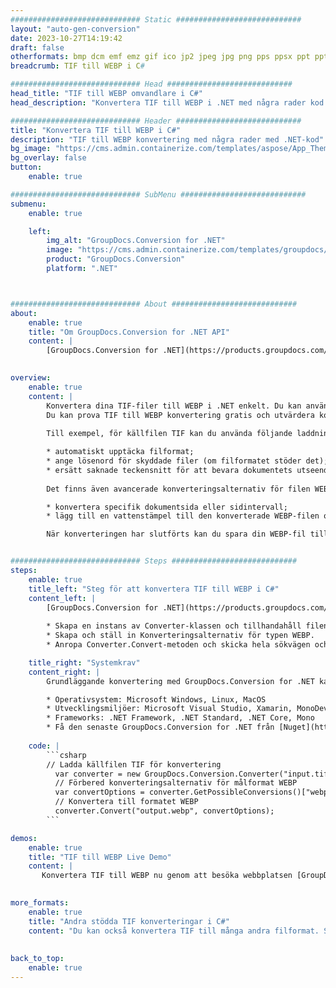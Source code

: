 ```yaml
---
############################# Static ############################
layout: "auto-gen-conversion"
date: 2023-10-27T14:19:42
draft: false
otherformats: bmp dcm emf emz gif ico jp2 jpeg jpg png pps ppsx ppt pptx psb psd svg svgz tga tif tiff webp wmf wmz
breadcrumb: TIF till WEBP i C#

############################# Head ############################
head_title: "TIF till WEBP omvandlare i C#"
head_description: "Konvertera TIF till WEBP i .NET med några rader kod. Använd GroupDocs Document Conversion API för att konvertera över 160 filformat."

############################# Header ############################
title: "Konvertera TIF till WEBP i C#"
description: "TIF till WEBP konvertering med några rader med .NET-kod"
bg_image: "https://cms.admin.containerize.com/templates/aspose/App_Themes/V3/images/bg/header1.png"
bg_overlay: false
button:
    enable: true

############################# SubMenu ############################
submenu:
    enable: true

    left:
        img_alt: "GroupDocs.Conversion for .NET"
        image: "https://cms.admin.containerize.com/templates/groupdocs/images/product-logos/90x90-noborder/groupdocs-conversion-net.png"
        product: "GroupDocs.Conversion"
        platform: ".NET"



############################# About ############################
about:
    enable: true
    title: "Om GroupDocs.Conversion for .NET API"
    content: |
        [GroupDocs.Conversion for .NET](https://products.groupdocs.com/conversion/net/) kan användas för att konvertera Microsoft Word, Excel, PowerPoint, PDF, Visio och andra format. GroupDocs.Conversion är ett fristående API som är lämpligt för back-end och interna system där hög prestanda krävs. Det beror inte på någon programvara som Microsoft eller Open Office.
    

overview:
    enable: true
    content: |
        Konvertera dina TIF-filer till WEBP i .NET enkelt. Du kan använda bara ett par C# kodrader i valfri plattform som du vill, som - Windows, Linux, macOS.
        Du kan prova TIF till WEBP konvertering gratis och utvärdera konverteringsresultatens kvalitet. Tillsammans med enkla filkonverteringsscenarier kan du prova mer avancerade alternativ för att ladda källfilen TIF och för att spara resultatet WEBP. 
        
        Till exempel, för källfilen TIF kan du använda följande laddningsalternativ:

        * automatiskt upptäcka filformat;
        * ange lösenord för skyddade filer (om filformatet stöder det);
        * ersätt saknade teckensnitt för att bevara dokumentets utseende.
        
        Det finns även avancerade konverteringsalternativ för filen WEBP:

        * konvertera specifik dokumentsida eller sidintervall;
        * lägg till en vattenstämpel till den konverterade WEBP-filen och många fler.

        När konverteringen har slutförts kan du spara din WEBP-fil till den lokala filsökvägen eller någon tredje parts lagring som FTP, Amazon S3, Google Drive, Dropbox etc. Observera - för att konvertera TIF till {{ TO}} det finns inget behov av någon ytterligare programvara installerad - som MS Office, Open Office, Adobe Acrobat Reader etc.


############################# Steps ############################
steps:
    enable: true
    title_left: "Steg för att konvertera TIF till WEBP i C#"
    content_left: |
        [GroupDocs.Conversion for .NET](https://products.groupdocs.com/conversion/net/) gör det enkelt för utvecklare att konvertera en TIF-fil till WEBP med några rader kod.
        
        * Skapa en instans av Converter-klassen och tillhandahåll filen TIF med den fullständiga sökvägen
        * Skapa och ställ in Konverteringsalternativ för typen WEBP.
        * Anropa Converter.Convert-metoden och skicka hela sökvägen och formatet (WEBP) som en parameter

    title_right: "Systemkrav"
    content_right: |
        Grundläggande konvertering med GroupDocs.Conversion for .NET kan göras med bara några enkla steg. Våra API:er stöds på alla större plattformar och operativsystem. Innan du kör koden nedan, se till att du har följande förutsättningar installerade på ditt system.

        * Operativsystem: Microsoft Windows, Linux, MacOS
        * Utvecklingsmiljöer: Microsoft Visual Studio, Xamarin, MonoDevelop
        * Frameworks: .NET Framework, .NET Standard, .NET Core, Mono
        * Få den senaste GroupDocs.Conversion for .NET från [Nuget](https://www.nuget.org/packages/groupdocs.conversion)
         
    code: |
        ```csharp    
        // Ladda källfilen TIF för konvertering
          var converter = new GroupDocs.Conversion.Converter("input.tif");
          // Förbered konverteringsalternativ för målformat WEBP
          var convertOptions = converter.GetPossibleConversions()["webp"].ConvertOptions;
          // Konvertera till formatet WEBP
          converter.Convert("output.webp", convertOptions);
        ```

demos:
    enable: true
    title: "TIF till WEBP Live Demo"
    content: |
       Konvertera TIF till WEBP nu genom att besöka webbplatsen [GroupDocs.Conversion App](https://products.groupdocs.app/conversion/family). Onlinedemo har följande fördelar
          

more_formats:
    enable: true
    title: "Andra stödda TIF konverteringar i C#"
    content: "Du kan också konvertera TIF till många andra filformat. Se listan nedan."
       
       
back_to_top:
    enable: true
---
```

